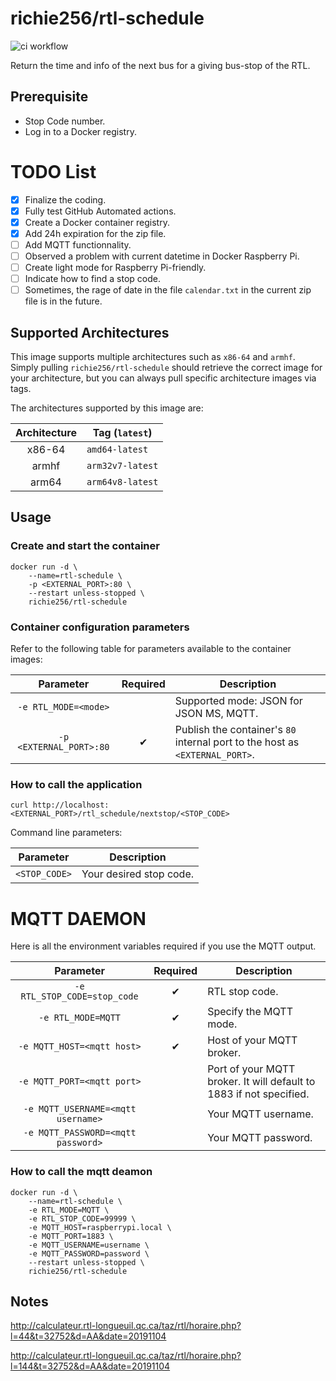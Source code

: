 # richie256/rtl-schedule

![ci workflow](https://github.com/richie256/rtl-schedule/workflows/Docker%20Images%20CI/badge.svg)

Return the time and info of the next bus for a giving bus-stop of the RTL.

## Prerequisite

- Stop Code number.
- Log in to a Docker registry.

# TODO List

- [x] Finalize the coding.
- [x] Fully test GitHub Automated actions.
- [x] Create a Docker container registry.
- [x] Add 24h expiration for the zip file.
- [ ] Add MQTT functionnality.
- [ ] Observed a problem with current datetime in Docker Raspberry Pi.
- [ ] Create light mode for Raspberry Pi-friendly.
- [ ] Indicate how to find a stop code.
- [ ] Sometimes, the rage of date in the file `calendar.txt` in the current zip file is in the future.

## Supported Architectures

This image supports multiple architectures such as `x86-64` and `armhf`. Simply pulling `richie256/rtl-schedule` should retrieve the correct image for your architecture, but you can always pull specific architecture images via tags.

The architectures supported by this image are:

| Architecture | Tag (`latest`) |
| :----: | --- |
| x86-64 | `amd64-latest` |
| armhf | `arm32v7-latest` |
| arm64 | `arm64v8-latest` |

## Usage

### Create and start the container

```
docker run -d \
    --name=rtl-schedule \
    -p <EXTERNAL_PORT>:80 \
    --restart unless-stopped \
    richie256/rtl-schedule
```

### Container configuration parameters

Refer to the following table for parameters available to the container images:

| Parameter | Required | Description |
| :----: | --- | --- |
| `-e RTL_MODE=<mode>` | | Supported mode: JSON for JSON MS, MQTT. |
| `-p <EXTERNAL_PORT>:80` | <div align="center">✔</div> | Publish the container's `80` internal port to the host as `<EXTERNAL_PORT>`. |


### How to call the application

`curl http://localhost:<EXTERNAL_PORT>/rtl_schedule/nextstop/<STOP_CODE>`

Command line parameters:

| Parameter | Description |
| :----: | --- |
| `<STOP_CODE>` | Your desired stop code.


# MQTT DAEMON

Here is all the environment variables required if you use the MQTT output.

| Parameter | Required | Description |
| :----: | --- | --- |
| `-e RTL_STOP_CODE=stop_code` | <div align="center">✔</div> | RTL stop code. |
| `-e RTL_MODE=MQTT` | <div align="center">✔</div> | Specify the MQTT mode. |
| `-e MQTT_HOST=<mqtt host>` | <div align="center">✔</div> | Host of your MQTT broker. |
| `-e MQTT_PORT=<mqtt port>` | | Port of your MQTT broker. It will default to 1883 if not specified. |
| `-e MQTT_USERNAME=<mqtt username>` | | Your MQTT username. |
| `-e MQTT_PASSWORD=<mqtt password>` | | Your MQTT password. |

### How to call the mqtt deamon

```
docker run -d \
    --name=rtl-schedule \
    -e RTL_MODE=MQTT \
    -e RTL_STOP_CODE=99999 \
    -e MQTT_HOST=raspberrypi.local \
    -e MQTT_PORT=1883 \
    -e MQTT_USERNAME=username \
    -e MQTT_PASSWORD=password \
    --restart unless-stopped \
    richie256/rtl-schedule
```

## Notes

http://calculateur.rtl-longueuil.qc.ca/taz/rtl/horaire.php?l=44&t=32752&d=AA&date=20191104

http://calculateur.rtl-longueuil.qc.ca/taz/rtl/horaire.php?l=144&t=32752&d=AA&date=20191104

